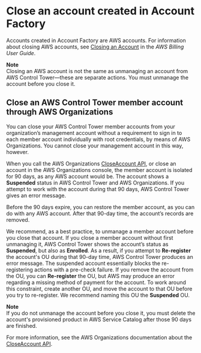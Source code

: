 # Close an account created in Account Factory<a name="delete-account"></a>

Accounts created in Account Factory are AWS accounts\. For information about closing AWS accounts, see [Closing an Account](https://docs.aws.amazon.com/awsaccountbilling/latest/aboutv2/close-account.html) in the *AWS Billing User Guide*\.

**Note**  
 Closing an AWS account is not the same as unmanaging an account from AWS Control Tower—these are separate actions\. You must unmanage the account before you close it\.

## Close an AWS Control Tower member account through AWS Organizations<a name="close-account-with-orgs-api"></a>

You can close your AWS Control Tower member accounts from your organization’s management account without a requirement to sign in to each member account individually with root credentials, by means of AWS Organizations\. You cannot close your management account in this way, however\. 

When you call the AWS Organizations [CloseAccount API](https://docs.aws.amazon.com/organizations/latest/APIReference/API_CloseAccount.html), or close an account in the AWS Organizations console, the member account is isolated for 90 days, as any AWS account would be\. The account shows a **Suspended** status in AWS Control Tower and AWS Organizations\. If you attempt to work with the account during that 90 days, AWS Control Tower gives an error message\.

Before the 90 days expire, you can restore the member account, as you can do with any AWS account\. After that 90\-day time, the account’s records are removed\.

We recommend, as a best practice, to unmanage a member account before you close that account\. If you close a member account without first unmanaging it, AWS Control Tower shows the account’s status as **Suspended**, but also as **Enrolled**\. As a result, if you attempt to **Re\-register** the account's OU during that 90\-day time, AWS Control Tower produces an error message\. The suspended account essentially blocks the re\-registering actions with a pre\-check failure\. If you remove the account from the OU, you can **Re\-register** the OU, but AWS may produce an error regarding a missing method of payment for the account\. To work around this constraint, create another OU, and move the account to that OU before you try to re\-register\. We recommend naming this OU the **Suspended** OU\.

**Note**  
If you do not unmanage the account before you close it, you must delete the account's provisioned product in AWS Service Catalog after those 90 days are finished\.

For more information, see the AWS Organizations documentation about the [CloseAccount API](https://docs.aws.amazon.com/organizations/latest/APIReference/API_CloseAccount.html)\.